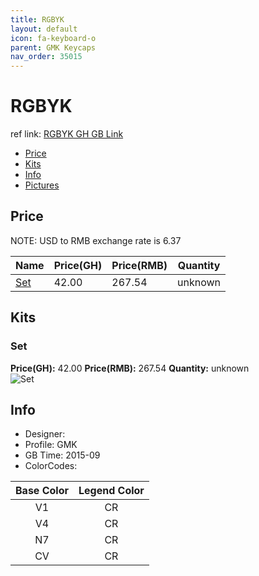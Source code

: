 ```yaml
---
title: RGBYK
layout: default
icon: fa-keyboard-o
parent: GMK Keycaps
nav_order: 35015
---
```


# RGBYK

ref link: [RGBYK GH GB Link](https://geekhack.org/index.php?topic=73626.0)

* [Price](#price)
* [Kits](#kits)
* [Info](#info)
* [Pictures](#pictures)


## Price  
NOTE: USD to RMB exchange rate is 6.37

| Name          | Price(GH)    |  Price(RMB) | Quantity |
| ------------- | ------------ |  ---------- | -------- |
|[Set](#set)|42.00|267.54|unknown|


## Kits
### Set
**Price(GH):** 42.00    **Price(RMB):** 267.54    **Quantity:** unknown  
<img src="{{ 'assets/images/gmk-keycaps/rgbyk/kits_pics/set.png' | relative_url }}" alt="Set" class="image featured">


## Info
* Designer: 
* Profile: GMK 
* GB Time: 2015-09
* ColorCodes:  

|Base Color      | Legend Color
| :-------------: | :------------:
|V1|CR
|V4|CR
|N7|CR
|CV|CR
